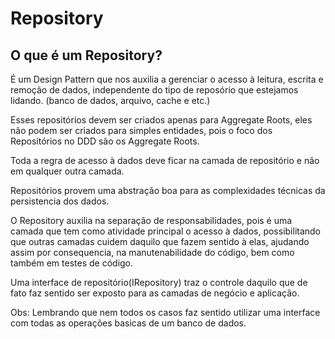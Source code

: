 # Repository

## O que é um Repository?
É um Design Pattern que nos auxilia a gerenciar o acesso à leitura, escrita e remoção de dados, independente do tipo de reposório que estejamos lidando. (banco de dados, arquivo, cache e etc.)

Esses repositórios devem ser criados apenas para Aggregate Roots, eles não podem ser criados para simples entidades, pois o foco dos Repositórios no DDD são os Aggregate Roots.

Toda a regra de acesso à dados deve ficar na camada de repositório e não em qualquer outra camada.

Repositórios provem uma abstração boa para as complexidades técnicas da persistencia dos dados.

O Repository auxilia na separação de responsabilidades, pois é uma camada que tem como atividade principal o acesso à dados, possibilitando que outras camadas cuidem daquilo que fazem sentido à elas, ajudando assim por consequencia, na manutenabilidade do código, bem como também em testes de código.

Uma interface de repositório(IRepository<T>) traz o controle daquilo que de fato faz sentido ser exposto para as camadas de negócio e aplicação. 

Obs:
  Lembrando que nem todos os casos faz sentido utilizar uma interface com todas as operações basicas de um banco de dados.
